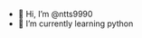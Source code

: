 - 👋 Hi, I’m @ntts9990
- 🌱 I’m currently learning python

<!---
ntts9990/ntts9990 is a ✨ special ✨ repository because its `README.md` (this file) appears on your GitHub profile.
You can click the Preview link to take a look at your changes.
--->
